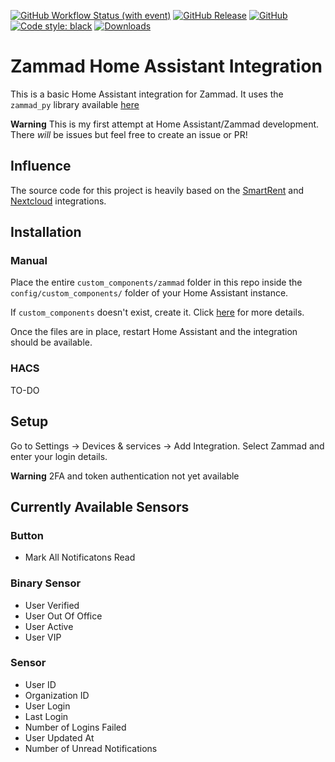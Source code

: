 [![GitHub Workflow Status (with event)](https://img.shields.io/github/actions/workflow/status/tjleach98/homeassistant-zammad/.github%2Fworkflows%2Fvalidate.yml?style=flat-square&label=validate)](https://github.com/tjleach98/homeassistant-zammad/actions/workflows/validate.yml)
[![GitHub Release](https://img.shields.io/github/release/tjleach98/homeassistant-zammad.svg?style=flat-square)](https://github.com/tjleach98/homeassistant-zammad/releases)
[![GitHub](https://img.shields.io/github/license/tjleach98/homeassistant-zammad.svg?style=flat-square)](LICENSE)
[![Code style: black](https://img.shields.io/badge/code%20style-black-000000.svg?style=flat-square)](https://github.com/psf/black)
[![Downloads](https://img.shields.io/github/downloads/tjleach98/homeassistant-zammad/total?style=flat-square)](https://github.com/tjleach98/homeassistant-zammad/releases)

# Zammad Home Assistant Integration
This is a basic Home Assistant integration for Zammad. It uses the `zammad_py` library available [here](https://github.com/joeirimpan/zammad_py)

**Warning** This is my first attempt at Home Assistant/Zammad development. There _will_ be issues but feel free to create an issue or PR!

## Influence
The source code for this project is heavily based on the [SmartRent](https://github.com/ZacheryThomas/homeassistant-smartrent) and [Nextcloud](https://github.com/home-assistant/core/tree/dev/homeassistant/components/nextcloud) integrations.

## Installation
### Manual
Place the entire `custom_components/zammad` folder in this repo inside the `config/custom_components/` folder of your Home Assistant instance. 

If `custom_components` doesn't exist, create it. Click [here](https://developers.home-assistant.io/docs/creating_integration_file_structure/#where-home-assistant-looks-for-integrations) for more details.

Once the files are in place, restart Home Assistant and the integration should be available.

### HACS
TO-DO

## Setup
Go to Settings -> Devices & services -> Add Integration. Select Zammad and enter your login details.

**Warning** 2FA and token authentication not yet available

## Currently Available Sensors
### Button
- Mark All Notificatons Read

### Binary Sensor
- User Verified
- User Out Of Office
- User Active
- User VIP

### Sensor
- User ID
- Organization ID
- User Login
- Last Login
- Number of Logins Failed
- User Updated At
- Number of Unread Notifications
